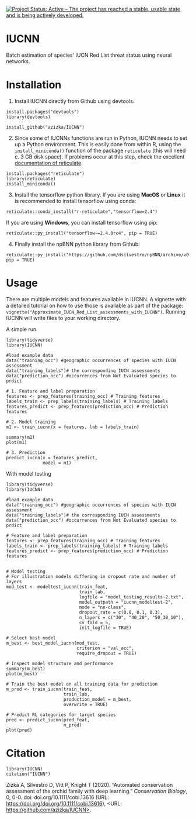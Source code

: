 [![Project Status: Active – The project has reached a stable, usable state and is being actively developed.](https://www.repostatus.org/badges/latest/active.svg)](https://www.repostatus.org/#active)

# IUCNN
Batch estimation of species' IUCN Red List threat status using neural networks.

# Installation
1. Install IUCNN directly from Github using devtools. 
```{r}
install.packages("devtools")
library(devtools)

install_github("azizka/IUCNN")
```

2. Since some of IUCNNs functions are run in Python, IUCNN needs to set up a Python environment. This is easily done from within R, using the `install_miniconda()` function of the package `reticulate` (this will need c. 3 GB disk space).
If problems occur at this step, check the excellent [documentation of reticulate](https://rstudio.github.io/reticulate/index.html).
```{r}
install.packages("reticulate")
library(reticulate)
install_miniconda()
```


3. Install the tensorflow python library. If you are using **MacOS** or **Linux** it is recommended to install tensorflow using conda:
```{r}
reticulate::conda_install("r-reticulate","tensorflow=2.4")
```

If you are using **Windows**, you can install tensorflow using pip:

```{r}
reticulate::py_install("tensorflow~=2.4.0rc4", pip = TRUE)
```

4. Finally install the npBNN python library from Github:

```{r}
reticulate::py_install("https://github.com/dsilvestro/npBNN/archive/v0.1.10.tar.gz", pip = TRUE)
```

# Usage
There are multiple models and features available in IUCNN. A vignette with a detailed tutorial on how to use those is available as part of the package: `vignette("Approximate_IUCN_Red_List_assessments_with_IUCNN")`. Running IUCNN will write files to your working directory.

A simple run:

```{r}
library(tidyverse)
library(IUCNN)

#load example data 
data("training_occ") #geographic occurrences of species with IUCN assessment
data("training_labels")# the corresponding IUCN assessments
data("prediction_occ") #occurrences from Not Evaluated species to prdict

# 1. Feature and label preparation
features <- prep_features(training_occ) # Training features
labels_train <- prep_labels(training_labels) # Training labels
features_predict <- prep_features(prediction_occ) # Prediction features

# 2. Model training
m1 <- train_iucnn(x = features, lab = labels_train)

summary(m1)
plot(m1)

# 3. Prediction
predict_iucnn(x = features_predict,
              model = m1)
```

With model testing

```{r}
library(tidyverse)
library(IUCNN)

#load example data 
data("training_occ") #geographic occurrences of species with IUCN assessment
data("training_labels")# the corresponding IUCN assessments
data("prediction_occ") #occurrences from Not Evaluated species to prdict

# Feature and label preparation
features <- prep_features(training_occ) # Training features
labels_train <- prep_labels(training_labels) # Training labels
features_predict <- prep_features(prediction_occ) # Prediction features


# Model testing
# For illustration models differing in dropout rate and number of layers
mod_test <- modeltest_iucnn(train_feat,
                            train_lab,
                            logfile = "model_testing_results-2.txt",
                            model_outpath = "iucnn_modeltest-2",
                            mode = "nn-class",
                            dropout_rate = c(0.0, 0.1, 0.3),
                            n_layers = c("30", "40_20", "50_30_10"),
                            cv_fold = 5,
                            init_logfile = TRUE)

# Select best model
m_best <- best_model_iucnn(mod_test,
                           criterion = "val_acc",
                           require_dropout = TRUE)

# Inspect model structure and performance
summary(m_best)
plot(m_best)

# Train the best model on all training data for prediction
m_prod <- train_iucnn(train_feat,
                      train_lab,
                      production_model = m_best,
                      overwrite = TRUE)

# Predict RL categories for target species
pred <- predict_iucnn(pred_feat,
                      m_prod)
plot(pred)

```


# Citation
```{r}
library(IUCNN)
citation("IUCNN")
```

Zizka A, Silvestro D, Vitt P, Knight T (2020). “Automated conservation assessment of the orchid family with deep
learning.” _Conservation Biology_, 0, 0-0. doi: doi.org/10.1111/cobi.13616 (URL: https://doi.org/doi.org/10.1111/cobi.13616),
<URL: https://github.com/azizka/IUCNN>.
